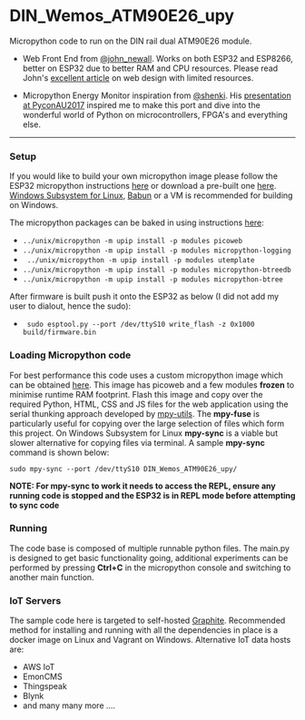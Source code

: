 # DIN_Wemos_ATM90E26_upy
Micropython code to run on the DIN rail dual ATM90E26 module.
* Web Front End from [@john_newall](https://twitter.com/john_newall).
Works on both ESP32 and ESP8266, better on ESP32 due to better RAM and CPU resources. Please read John's [excellent article](https://www.johnnewall.com/article/microcontroller-website-energy-monitor/) on web design with limited resources.

* Micropython Energy Monitor inspiration from [@shenki](https://twitter.com/shenki).
His [presentation at PyconAU2017](https://2017.pycon-au.org/schedule/presentation/69/) inspired me to make this port and dive into the wonderful world of Python on microcontrollers, FPGA's and everything else.
--------------------------
### Setup
If you would like to build your own micropython image please follow the ESP32 micropython instructions 
[here](https://github.com/micropython/micropython/blob/master/ports/esp32/README.md) or download a pre-built 
one [here](http://micropython.org/download#esp32). [Windows Subsystem for Linux](https://blogs.msdn.microsoft.com/wsl/),
[Babun](http://babun.github.io/) or a VM is recommended for building on Windows.

The micropython packages can be baked in using instructions [here](https://docs.micropython.org/en/latest/pyboard/reference/packages.html#cross-installing-packages-with-freezing):
 - `../unix/micropython -m upip install -p modules picoweb`
 - `../unix/micropython -m upip install -p modules micropython-logging`
 - ` ../unix/micropython -m upip install -p modules utemplate`
 - `../unix/micropython -m upip install -p modules micropython-btreedb`
 - `../unix/micropython -m upip install -p modules micropython-btree`

After firmware is built push it onto the ESP32 as below (I did not add my user to dialout, hence the sudo):
 - ` sudo esptool.py --port /dev/ttyS10 write_flash -z 0x1000 build/firmware.bin`

### Loading Micropython code
For best performance this code uses a custom micropython image which can be obtained
[here](https://drive.google.com/file/d/0B7PX_Donnye2ZjB5cWd1X0NpOTFhQ29BT3pjdC1rYXdkRG5v/view). 
This image has picoweb and a few modules **frozen** to minimise runtime RAM footprint.
Flash this image and copy over the required Python, HTML, CSS and JS files for the web application
using the serial thunking approach developed by [mpy-utils](https://github.com/nickzoic/mpy-utils).
The **mpy-fuse** is particularly useful for copying over the large selection of files which form this project.
On Windows Subsystem for Linux **mpy-sync** is a viable but slower alternative for copying files via terminal.
A sample **mpy-sync** command is shown below:

`sudo mpy-sync --port /dev/ttyS10 DIN_Wemos_ATM90E26_upy/`

**NOTE: For mpy-sync to work it needs to access the REPL, ensure any running code is stopped and the ESP32 is in REPL mode before
 attempting to sync code**

### Running
The code base is composed of multiple runnable python files. The main.py is designed to get basic functionality going,
 additional experiments can be performed by pressing **Ctrl+C** in the micropython console and switching to another main 
 function.
 
### IoT Servers
The sample code here is targeted to self-hosted [Graphite](http://graphite.readthedocs.io/en/latest/install.html). Recommended method for installing and running with all the dependencies in place is a docker image on Linux and Vagrant on Windows. Alternative IoT data hosts are:
 - AWS IoT
 - EmonCMS
 - Thingspeak
 - Blynk
 - and many many more ....
